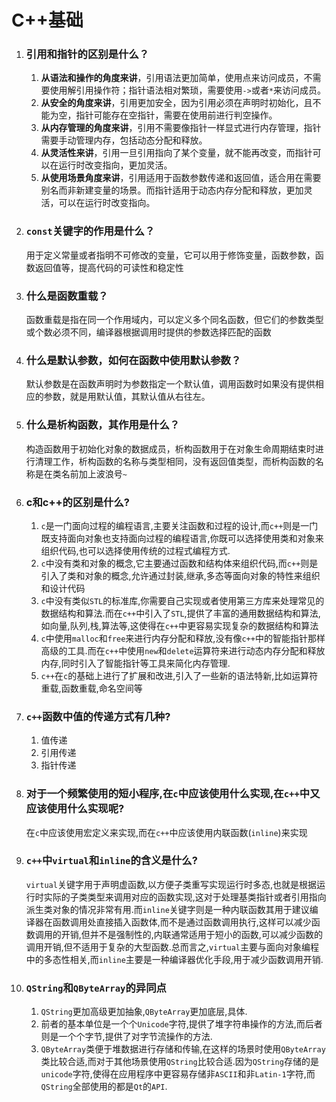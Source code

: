 # C++基础



1. ### 引用和指针的区别是什么？
   1. **从语法和操作的角度来讲**，引用语法更加简单，使用点来访问成员，不需要使用解引用操作符；指针语法相对繁琐，需要使用`->`或者`*`来访问成员。
   2. **从安全的角度来讲**，引用更加安全，因为引用必须在声明时初始化，且不能为空，指针可能存在空指针，需要在使用前进行判空操作。
   3. **从内存管理的角度来讲**，引用不需要像指针一样显式进行内存管理，指针需要手动管理内存，包括动态分配和释放。
   4. **从灵活性来讲**，引用一旦引用指向了某个变量，就不能再改变，而指针可以在运行时改变指向，更加灵活。
   5. **从使用场景角度来讲**，引用适用于函数参数传递和返回值，适合用在需要别名而非新建变量的场景。而指针适用于动态内存分配和释放，更加灵活，可以在运行时改变指向。
2.  ### `const`关键字的作用是什么？

    用于定义常量或者指明不可修改的变量，它可以用于修饰变量，函数参数，函数返回值等，提高代码的可读性和稳定性
3.  ### 什么是函数重载？

    函数重载是指在同一个作用域内，可以定义多个同名函数，但它们的参数类型或个数必须不同，编译器根据调用时提供的参数选择匹配的函数
4.  ### 什么是默认参数，如何在函数中使用默认参数？

    默认参数是在函数声明时为参数指定一个默认值，调用函数时如果没有提供相应的参数，就是用默认值，其默认值从右往左。
5.  ### 什么是析构函数，其作用是什么？

    构造函数用于初始化对象的数据成员，析构函数用于在对象生命周期结束时进行清理工作，析构函数的名称与类型相同，没有返回值类型，而析构函数的名称是在类名前加上波浪号`~`
6.  ### c和c++的区别是什么?
    1. `c`是一门面向过程的编程语言,主要关注函数和过程的设计,而`c++`则是一门既支持面向对象也支持面向过程的编程语言,你既可以选择使用类和对象来组织代码,也可以选择使用传统的过程式编程方式.
    2. `c`中没有类和对象的概念,它主要通过函数和结构体来组织代码,而`c++`则是引入了类和对象的概念,允许通过封装,继承,多态等面向对象的特性来组织和设计代码
    3. `c`中没有类似`STL`的标准库,你需要自己实现或者使用第三方库来处理常见的数据结构和算法.而在`c++`中引入了`STL`,提供了丰富的通用数据结构和算法,如向量,队列,栈,算法等,这使得在`c++`中更容易实现复杂的数据结构和算法
    4. `c`中使用`malloc`和`free`来进行内存分配和释放,没有像`c++`中的智能指针那样高级的工具.而在`c++`中使用`new`和`delete`运算符来进行动态内存分配和释放内存,同时引入了智能指针等工具来简化内存管理.
    5. `c++`在`c`的基础上进行了扩展和改进,引入了一些新的语法特新,比如运算符重载,函数重载,命名空间等
7. ### `c++`函数中值的传递方式有几种?
   1. 值传递
   2. 引用传递
   3. 指针传递
8. ### 对于一个频繁使用的短小程序,在`c`中应该使用什么实现,在`c++`中又应该使用什么实现呢?
   在`c`中应该使用宏定义来实现,而在`c++`中应该使用内联函数(`inline`)来实现
9. ### `c++`中`virtual`和`inline`的含义是什么?
   `virtual`关键字用于声明虚函数,以方便子类重写实现运行时多态,也就是根据运行时实际的子类类型来调用对应的函数实现,这对于处理基类指针或者引用指向派生类对象的情况非常有用.而`inline`关键字则是一种内联函数其用于建议编译器在函数调用处直接插入函数体,而不是通过函数调用执行,这样可以减少函数调用的开销,但并不是强制性的,内联通常适用于短小的函数,可以减少函数的调用开销,但不适用于复杂的大型函数.总而言之,`virtual`主要与面向对象编程中的多态性相关,而`inline`主要是一种编译器优化手段,用于减少函数调用开销.
10. ### `QString`和`QByteArray`的异同点
    1. `QString`更加高级更加抽象,`QByteArray`更加底层,具体.
    2. 前者的基本单位是一个个`Unicode`字符,提供了堆字符串操作的方法,而后者则是一个个字节,提供了对字节流操作的方法.
    3. `QByteArray`类便于堆数据进行存储和传输,在这样的场景时使用`QByteArray`类比较合适,而对于其他场景使用`QString`比较合适.因为`QString`存储的是`unicode`字符,使得在应用程序中更容易存储非`ASCII`和非`Latin-1`字符,而`QString`全部使用的都是`Qt`的`API`.
   